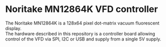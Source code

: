 Noritake MN12864K VFD controller
================================

The Noritake MN12864K is a 128x64 pixel dot-matrix vacuum fluorescent
display.  
The hardware described in this repository is a controller board allowing
control of the VFD via SPI, I2C or USB and supply from a single 5V supply.
